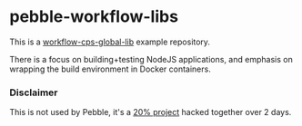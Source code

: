 # pebble-workflow-libs

This is a [workflow-cps-global-lib](https://github.com/jenkinsci/workflow-cps-global-lib-plugin) example repository.

There is a focus on building+testing NodeJS applications, and emphasis on wrapping the build environment in Docker containers.


### Disclaimer

This is not used by Pebble, it's a [20% project](https://www.pebble.com/jobs) hacked together over 2 days.
